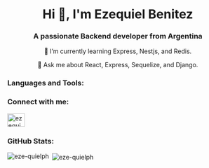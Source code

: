 <h1 align="center">Hi 👋, I'm Ezequiel Benitez</h1>
<h3 align="center">A passionate Backend developer from Argentina</h3>

<p align="center">
  🌱 I’m currently learning Express, Nestjs, and Redis.
</p>

<p align="center">
  💬 Ask me about React, Express, Sequelize, and Django.
</p>

<h3 align="left">Languages and Tools:</h3>
<p align="left">
  <!-- Your list of icons and tools here -->
</p>

<h3 align="left">Connect with me:</h3>
<p align="left">
  <a href="https://linkedin.com/in/ezequiel-benitez2203" target="blank">
    <img align="center" src="https://raw.githubusercontent.com/rahuldkjain/github-profile-readme-generator/master/src/images/icons/Social/linked-in-alt.svg" alt="ezequiel-benitez2203" height="30" width="40" />
  </a>
  <!-- Add other social links or contact information if desired -->
</p>

<h3 align="left">GitHub Stats:</h3>
<p>
  <img align="left" src="https://github-readme-stats.vercel.app/api/top-langs?username=eze-quielph&show_icons=true&locale=en&layout=compact" alt="eze-quielph" />
</p>
<p>&nbsp;<img align="center" src="https://github-readme-stats.vercel.app/api?username=eze-quielph&show_icons=true&locale=en" alt="eze-quielph" /></p>
